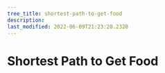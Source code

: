 ```yaml
---
tree_title: shortest-path-to-get-food
description: 
last_modified: 2022-06-09T21:23:28.2328
---
```


# Shortest Path to Get Food
